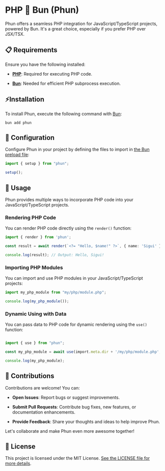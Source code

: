 # PHP 💙 Bun (Phun)

Phun offers a seamless PHP integration for JavaScript/TypeScript projects, powered by Bun.
It's a great choice, especially if you prefer PHP over JSX/TSX.

## 📋 Requirements

Ensure you have the following installed:

- [**PHP**](https://www.php.net/downloads): Required for executing PHP code.

- [**Bun**](https://bun.sh/docs/installation): Needed for efficient PHP subprocess execution.

## ⚡️Installation

To install Phun, execute the following command with [Bun](https://bun.sh):

```shell
bun add phun
```

## 🔧 Configuration

Configure Phun in your project by defining the files to import in [the Bun preload file](https://bun.sh/docs/runtime/bunfig#preload):

```typescript
import { setup } from "phun";

setup();
```

## 📖 Usage
Phun provides multiple ways to incorporate PHP code into your JavaScript/TypeScript projects.

### Rendering PHP Code

  You can render PHP code directly using the `render()` function:

  ```typescript
  import { render } from 'phun';

  const result = await render(`<?= "Hello, $name!" ?>`, { name: 'Sigui' });

  console.log(result); // Output: Hello, Sigui!
  ```

### Importing PHP Modules

  You can import and use PHP modules in your JavaScript/TypeScript projects:

  ```typescript
  import my_php_module from "my/php/module.php";

  console.log(my_php_module());
  ```

### Dynamic Using with Data

  You can pass data to PHP code for dynamic rendering using the `use()` function:

  ```typescript

  import { use } from "phun";

  const my_php_module = await use(import.meta.dir + '/my/php/module.php', { name: "Sigui", username: "siguici" });

  console.log(my_php_module);
```

## 👏 Contributions

Contributions are welcome! You can:

- **Open Issues**: Report bugs or suggest improvements.
  
- **Submit Pull Requests**: Contribute bug fixes, new features, or documentation enhancements.
  
- **Provide Feedback**: Share your thoughts and ideas to help improve Phun.

Let's collaborate and make Phun even more awesome together!

## 📄 License

This project is licensed under the MIT License. [See the LICENSE file for more details](./LICENSE.md).

